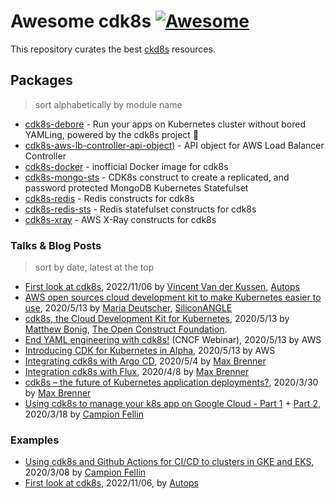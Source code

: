 # Awesome cdk8s [![Awesome](https://awesome.re/badge.svg)](https://awesome.re)

This repository curates the best [ckd8s](https://github.com/awslabs/cdk8s) resources.

## Packages

> sort alphabetically by module name

* [cdk8s-debore](https://github.com/toricls/cdk8s-debore) - Run your apps on Kubernetes cluster without bored YAMLing, powered by the cdk8s project 🚀
* [cdk8s-aws-lb-controller-api-object)](https://github.com/opencdk8s/cdk8s-aws-lb-controller-api-object) - API object for AWS Load Balancer Controller
* [cdk8s-docker](https://github.com/brennerm/cdk8s-docker) - inofficial Docker image for cdk8s
* [cdk8s-mongo-sts](https://github.com/opencdk8s/cdk8s-mongo-sts) - CDK8s construct to create a replicated, and password protected MongoDB Kubernetes Statefulset 
* [cdk8s-redis](https://github.com/eladb/cdk8s-redis) - Redis constructs for cdk8s
* [cdk8s-redis-sts](https://github.com/opencdk8s/cdk8s-redis-sts) - Redis statefulset constructs for cdk8s
* [cdk8s-xray](https://github.com/mziyabo/cdk8s-xray) - AWS X-Ray constructs for cdk8s 

### Talks & Blog Posts

> sort by date, latest at the top

* [First look at cdk8s](https://www.autops.eu/first-look-at-cdk8s/), 2022/11/06 by [Vincent Van der Kussen](https://twitter.com/vincentvdk), [Autops](https://www.autops.eu/)
* [AWS open sources cloud development kit to make Kubernetes easier to use](https://siliconangle.com/2020/05/13/aws-open-sources-cdk8s-make-kubernetes-easier-use), 2020/5/13 by [Maria Deutscher](https://siliconangle.com/author/chi22), [SiliconANGLE](https://siliconangle.com)
* [cdk8s, the Cloud Development Kit for Kubernetes](https://www.openconstructfoundation.org/cdk8s/), 2020/5/13 by [Matthew Bonig](https://twitter.com/mattbonig), [The Open Construct Foundation](https://www.openconstructfoundation.org).
* [End YAML engineering with cdk8s!](https://www.cncf.io/webinars/end-yaml-engineering-with-cdk8s) (CNCF Webinar), 2020/5/13 by AWS
* [Introducing CDK for Kubernetes in Alpha](https://aws.amazon.com/blogs/containers/introducing-cdk-for-kubernetes/), 2020/5/13 by AWS
* [Integrating cdk8s with Argo CD](https://brennerm.github.io/posts/integrating-cdk8s-with-argocd.html), 2020/5/4 by [Max Brenner](https://brennerm.github.io/about.html)
* [Integration cdk8s with Flux](https://brennerm.github.io/posts/integrating-cdk8s-with-flux.html), 2020/4/8 by [Max Brenner](https://brennerm.github.io/about.html)
* [cdk8s – the future of Kubernetes application deployments?](https://jambit.com/en/latest-info/toilet-papers/cdk8s-the-future-of-kubernetes-application-deployments/), 2020/3/30 by [Max Brenner](https://brennerm.github.io/about.html)
* [Using cdk8s to manage your k8s app on Google Cloud - Part 1](https://medium.com/@campionfellin/using-cdk8s-to-manage-your-k8s-app-on-google-cloud-part-1-1285b3e6a6ad) + [Part 2](https://medium.com/@campionfellin/using-cdk8s-to-manage-your-k8s-app-on-google-cloud-part-2-1dd8cdb0fb2c), 2020/3/18 by [Campion Fellin](https://github.com/campionfellin)

### Examples

* [Using cdk8s and Github Actions for CI/CD to clusters in GKE and EKS](https://github.com/campionfellin/cdk8s-cicd-example), 2020/3/08 by [Campion Fellin](https://github.com/campionfellin)
* [First look at cdk8s](https://github.com/autops/examples/tree/master/cdk-first-look-blog), 2022/11/06, by [Autops](https://github.com/autops)
